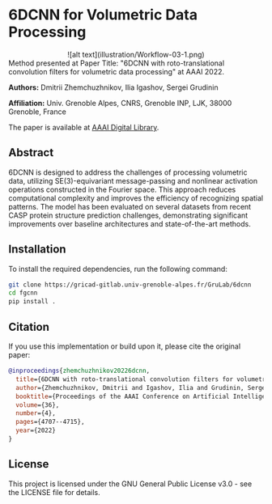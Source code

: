 # 6DCNN for Volumetric Data Processing

<div align="center">
  ![alt text](illustration/Workflow-03-1.png)
</div>
Method presented at Paper Title: "6DCNN with roto-translational convolution filters for volumetric data processing" at AAAI 2022.

**Authors:** Dmitrii Zhemchuzhnikov, Ilia Igashov, Sergei Grudinin

**Affiliation:** Univ. Grenoble Alpes, CNRS, Grenoble INP, LJK, 38000 Grenoble, France

The paper is available at [AAAI Digital Library](https://ojs.aaai.org/index.php/AAAI/article/view/18668).

## Abstract
6DCNN is designed to address the challenges of processing volumetric data, utilizing SE(3)-equivariant message-passing and nonlinear activation operations constructed in the Fourier space. This approach reduces computational complexity and improves the efficiency of recognizing spatial patterns. The model has been evaluated on several datasets from recent CASP protein structure prediction challenges, demonstrating significant improvements over baseline architectures and state-of-the-art methods.


## Installation
To install the required dependencies, run the following command:
```bash
git clone https://gricad-gitlab.univ-grenoble-alpes.fr/GruLab/6dcnn
cd fgcnn
pip install .
```

## Citation
If you use this implementation or build upon it, please cite the original paper:

``` bibtex
@inproceedings{zhemchuzhnikov20226dcnn,
  title={6DCNN with roto-translational convolution filters for volumetric data processing},
  author={Zhemchuzhnikov, Dmitrii and Igashov, Ilia and Grudinin, Sergei},
  booktitle={Proceedings of the AAAI Conference on Artificial Intelligence},
  volume={36},
  number={4},
  pages={4707--4715},
  year={2022}
}
```

## License
This project is licensed under the GNU General Public License v3.0 - see the LICENSE file for details.